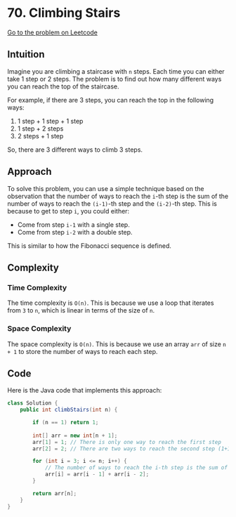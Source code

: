 # 70. Climbing Stairs

[Go to the problem on Leetcode](https://leetcode.com/problems/climbing-stairs/)

## Intuition

Imagine you are climbing a staircase with `n` steps. Each time you can either take 1 step or 2 steps. The problem is to find out how many different ways you can reach the top of the staircase.

For example, if there are 3 steps, you can reach the top in the following ways:
1. 1 step + 1 step + 1 step
2. 1 step + 2 steps
3. 2 steps + 1 step

So, there are 3 different ways to climb 3 steps.

## Approach

To solve this problem, you can use a simple technique based on the observation that the number of ways to reach the `i`-th step is the sum of the number of ways to reach the `(i-1)`-th step and the `(i-2)`-th step. This is because to get to step `i`, you could either:
- Come from step `i-1` with a single step.
- Come from step `i-2` with a double step.

This is similar to how the Fibonacci sequence is defined.

## Complexity

### Time Complexity

The time complexity is `O(n)`. This is because we use a loop that iterates from `3` to `n`, which is linear in terms of the size of `n`.

### Space Complexity

The space complexity is `O(n)`. This is because we use an array `arr` of size `n + 1` to store the number of ways to reach each step.

## Code

Here is the Java code that implements this approach:

```java
class Solution {
    public int climbStairs(int n) {

        if (n == 1) return 1;
        
        int[] arr = new int[n + 1];
        arr[1] = 1; // There is only one way to reach the first step
        arr[2] = 2; // There are two ways to reach the second step (1+1 or 2)

        for (int i = 3; i <= n; i++) {
            // The number of ways to reach the i-th step is the sum of the ways to reach (i-1) and (i-2) steps
            arr[i] = arr[i - 1] + arr[i - 2];
        }

        return arr[n];
    }
}